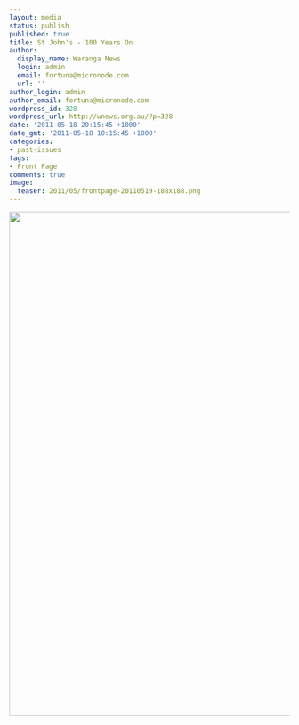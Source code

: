 ```yaml
---
layout: media
status: publish
published: true
title: St John's - 100 Years On
author:
  display_name: Waranga News
  login: admin
  email: fortuna@micronode.com
  url: ''
author_login: admin
author_email: fortuna@micronode.com
wordpress_id: 328
wordpress_url: http://wnews.org.au/?p=328
date: '2011-05-18 20:15:45 +1000'
date_gmt: '2011-05-18 10:15:45 +1000'
categories:
- past-issues
tags:
- Front Page
comments: true
image:
  teaser: 2011/05/frontpage-20110519-188x188.png
---
```


<a href="{{ site.url }}/images/2011/05/frontpage-20110519.pdf"><img class="alignnone size-full wp-image-325" title="Front Page - 19 May 2011" src="{{ site.url }}/images/2011/05/frontpage-20110519.png" alt="" width="624" height="907" /></a>
